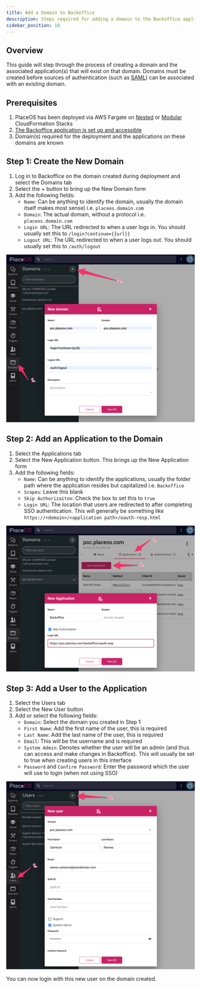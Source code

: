 ```yaml
---
title: Add a Domain to Backoffice
description: Steps required for adding a domain to the Backoffice application
sidebar_position: 10
---
```


## Overview

This guide will step through the process of creating a domain and the associated application(s) that will exist on that domain. 
Domains must be created before sources of authentication (such as [SAML](configure-saml.md)) can be associated with an existing domain.

## Prerequisites
1. PlaceOS has been deployed via AWS Fargate on [Nested](fargate-nested.md) or [Modular](fargate-nested.md) CloudFormation Stacks
2. [The Backoffice application is set up and accessible](fargate-nested.md#Accessing-backoffice)
3. Domain(s) required for the deployment and the applications on these domains are known

## Step 1: Create the New Domain

1. Log in to Backoffice on the domain created during deployment and select the Domains tab
2. Select the + button to bring up the New Domain form
3. Add the following fields:
   - `Name`: Can be anything to identify the domain, usually the domain itself makes most sense) i.e. `placeos.domain.com`
   - `Domain`: The actual domain, without a protocol i.e. `placeos.domain.com`
   - `Login URL`: The URL redirected to when a user logs in. 
   You should usually set this to `/login?continue={{url}}`
   - `Logout URL`: The URL redirected to when a user logs out. 
   You should usually set this to `/auth/logout`


![Add Domain](./assets/add_domain.png)

## Step 2: Add an Application to the Domain

1. Select the Applications tab
2. Select the New Application button. 
This brings up the New Application form
3. Add the following fields:
   - `Name`: Can be anything to identify the applications, usually the folder path where the application resides but capitalized i.e. `Backoffice`
   - `Scopes`: Leave this blank
   - `Skip Authorizaiton`: Check the box to set this to `true`
   - `Login URL`: The location that users are redirected to after completing SSO authentication. 
   This will generally be something like `https://<domain>/<application path>/oauth-resp.html`

![Add Application](./assets/add_application.png)

## Step 3: Add a User to the Application

1. Select the Users tab
2. Select the New User button
3. Add or select the following fields:
   - `Domain`: Select the domain you created in Step 1
   - `First Name`: Add the first name of the user, this is required
   - `Last Name`: Add the last name of the user, this is required
   - `Email`: This will be the username and is required
   - `System Admin`: Denotes whether the user will be an admin (and thus can access and make changes in Backoffice). 
   This will usually be set to true when creating users in this interface
   - `Password` and `Confirm Password`: Enter the password which the user will use to login (when not using SSO)

![Add Domain](./assets/add_user.png)

You can now login with this new user on the domain created.